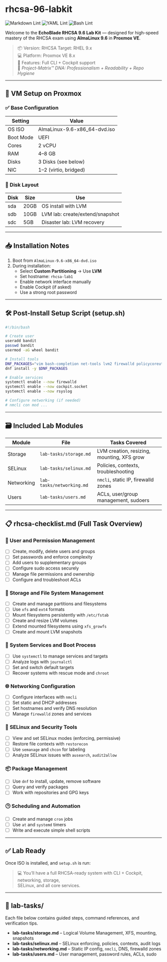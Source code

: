 # rhcsa-96-labkit

![Markdown Lint](https://github.com/autotim/rhcsa-96-labkit/actions/workflows/validate-md.yml/badge.svg)
![YAML Lint](https://github.com/autotim/rhcsa-96-labkit/actions/workflows/validate-yaml.yml/badge.svg)
![Bash Lint](https://github.com/autotim/rhcsa-96-labkit/actions/workflows/validate-bash.yml/badge.svg)

Welcome to the **EchoBlade RHCSA 9.6 Lab Kit** — designed for high-speed mastery of the RHCSA exam using
**AlmaLinux 9.6** in **Proxmox VE**.

> 📦 Version: RHCSA Target: RHEL 9.x  
> 💻 Platform: Proxmox VE 8.x  
> 🧰 Features: Full CLI + Cockpit support  
> 🧬 *Project-Matrix™ DNA: Professionalism + Readability + Repo Hygiene*

---

## 🔧 VM Setup on Proxmox

### ✅ Base Configuration

| Setting  | Value                        |
|----------|------------------------------|
| OS ISO   | AlmaLinux-9.6-x86_64-dvd.iso |
| Boot Mode | UEFI                         |
| Cores     | 2 vCPU                       |
| RAM       | 4–8 GB                       |
| Disks     | 3 Disks (see below)         |
| NIC       | 1–2 (virtio, bridged)       |

### 💽 Disk Layout

| Disk | Size | Use                             |
|------|------|----------------------------------|
| sda  | 20GB | OS install with LVM             |
| sdb  | 10GB | LVM lab: create/extend/snapshot |
| sdc  | 5GB  | Disaster lab: LVM recovery      |

---

## 📥 Installation Notes 

1. Boot from `AlmaLinux-9.6-x86_64-dvd.iso`
2. During installation:
   - Select **Custom Partitioning** → Use **LVM**
   - Set hostname: `rhcsa-lab1`
   - Enable network interface manually
   - Enable Cockpit (if asked)
   - Use a strong root password

---

## 🛠️ Post-Install Setup Script (setup.sh)

```bash
#!/bin/bash

# Create user
useradd bandit
passwd bandit
usermod -aG wheel bandit

# Install tools
DNF_PACKAGES="vim bash-completion net-tools lvm2 firewalld policycoreutils setroubleshoot rsyslog cockpit"
dnf install -y $DNF_PACKAGES

# Enable services
systemctl enable --now firewalld
systemctl enable --now cockpit.socket
systemctl enable --now rsyslog

# Configure networking (if needed)
# nmcli con mod ...
```

---

## 🗃️ Included Lab Modules

| Module     | File                      | Tasks Covered                              |
|------------|---------------------------|--------------------------------------------|
| Storage    | `lab-tasks/storage.md`    | LVM creation, resizing, mounting, XFS grow |
| SELinux    | `lab-tasks/selinux.md`    | Policies, contexts, troubleshooting        |
| Networking | `lab-tasks/networking.md` | `nmcli`, static IP, firewalld zones        |
| Users      | `lab-tasks/users.md`      | ACLs, user/group management, sudoers       |

---

## 📋 rhcsa-checklist.md (Full Task Overview)

### 🔐 User and Permission Management

- [ ] Create, modify, delete users and groups
- [ ] Set passwords and enforce complexity
- [ ] Add users to supplementary groups
- [ ] Configure sudo access securely
- [ ] Manage file permissions and ownership
- [ ] Configure and troubleshoot ACLs

### 🧱 Storage and File System Management

- [ ] Create and manage partitions and filesystems
- [ ] Use `xfs` and `ext4` formats
- [ ] Mount filesystems persistently with `/etc/fstab`
- [ ] Create and resize LVM volumes
- [ ] Extend mounted filesystems using `xfs_growfs`
- [ ] Create and mount LVM snapshots

### 🔧 System Services and Boot Process

- [ ] Use `systemctl` to manage services and targets
- [ ] Analyze logs with `journalctl`
- [ ] Set and switch default targets
- [ ] Recover systems with rescue mode and `chroot`

### 🌐 Networking Configuration

- [ ] Configure interfaces with `nmcli`
- [ ] Set static and DHCP addresses
- [ ] Set hostnames and verify DNS resolution
- [ ] Manage `firewalld` zones and services

### 🔐 SELinux and Security Tools

- [ ] View and set SELinux modes (enforcing, permissive)
- [ ] Restore file contexts with `restorecon`
- [ ] Use `semanage` and `chcon` for labeling
- [ ] Analyze SELinux issues with `ausearch`, `audit2allow`

### 📦 Package Management

- [ ] Use `dnf` to install, update, remove software
- [ ] Query and verify packages
- [ ] Work with repositories and GPG keys

### 🕒 Scheduling and Automation

- [ ] Create and manage `cron` jobs
- [ ] Use `at` and `systemd` timers
- [ ] Write and execute simple shell scripts

---

## ✅ Lab Ready

Once ISO is installed, and `setup.sh` is run:

> 💻 You’ll have a full RHCSA-ready system with CLI + Cockpit, networking, storage,  
> SELinux, and all core services.

---

## 📂 lab-tasks/

Each file below contains guided steps, command references, and verification tips.

- **lab-tasks/storage.md** – Logical Volume Management, XFS, mounting, snapshots
- **lab-tasks/selinux.md** – SELinux enforcing, policies, contexts, audit logs
- **lab-tasks/networking.md** – Static IP config, `nmcli`, DNS, firewalld zones
- **lab-tasks/users.md** – User management, password rules, ACLs, sudo
